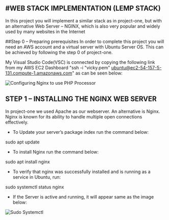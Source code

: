 #WEB STACK IMPLEMENTATION (LEMP STACK)
--------------------------------------
In this project you will implement a similar stack as in project-one, but with an alternative Web Server – NGINX, which is also very popular and widely used by many websites in the Internet

##Step 0 – Preparing prerequisites
In order to complete this project you will need an AWS account and a virtual server with Ubuntu Server OS. This can be achieved by following the step 0 of project-one.

My Visual Studio Code(VSC) is connected by copying the following link from my AWS EC2 Dashboard "ssh -i "vicky.pem" ubuntu@ec2-54-157-5-131.compute-1.amazonaws.com" as can be seen below:


![Configuring Nginx to use PHP Processor](https://user-images.githubusercontent.com/65022146/188306961-b47cf75f-125e-44ae-9014-03796eaf391a.png)


## STEP 1 – INSTALLING THE NGINX WEB SERVER
In project-one we used Apache as our webserver. An alternative is Nginx. Nginx is known for its ability to handle multiple open connections effectively.

- To Update your server’s package index run the command below: 
 
 sudo apt update
  
 - To install Nginx run the command below:
  
  sudo apt install nginx
    
  - To verify that nginx was successfully installed and is running as a service in Ubuntu, run:
 
 sudo systemctl status nginx
   
   - If the Server is active and running, it will appear same as the image below:
   
   ![Sudo Systemctl](https://user-images.githubusercontent.com/65022146/189503229-41731e9e-306b-4afd-88fd-904b7c42d311.png)
